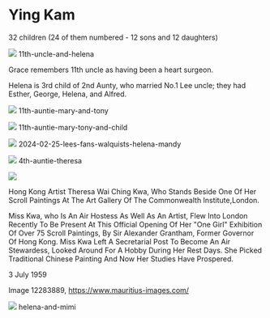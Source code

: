 # Ying Kam
32 children (24 of them numbered - 12 sons and 12 daughters)

![](./images/10th-uncle-francis-and-helena.jpg)
11th-uncle-and-helena

Grace remembers 11th uncle as having been a heart surgeon.

Helena is 3rd child of 2nd Aunty, who married No.1 Lee uncle; they had Esther, George, Helena, and Alfred.

![](./images/11th-auntie-mary-and-tony.jpg)
11th-auntie-mary-and-tony

![](./images/11th-auntie-mary-tony-and-child.jpg)
11th-auntie-mary-tony-and-child

![](./images/2024-02-25-lees-fans-walquists-helena-mandy.jpg)
2024-02-25-lees-fans-walquists-helena-mandy

![](./images/4th-auntie-theresa.jpg)
4th-auntie-theresa

![](./images/1959-07-03-theresa-wai-ching-kwa-london-scroll-painting.jpg)

Hong Kong Artist Theresa Wai Ching Kwa, Who Stands Beside One Of Her Scroll Paintings At The Art Gallery Of The Commonwealth Institute,London.

Miss Kwa, who Is An Air Hostess As Well As An Artist, Flew Into London Recently To Be Present At This Official Opening Of Her "One Girl" Exhibition Of Over 75 Scroll Paintings, By Sir Alexander Grantham, Former Governor Of Hong Kong. Miss Kwa Left A Secretarial Post To Become An Air Stewardess, Looked Around For A Hobby During Her Rest Days. She Picked Traditional Chinese Painting And Now Her Studies Have Prospered.

3 July 1959

Image 12283889, https://www.mauritius-images.com/

![](./images/helena-and-mimi.jpg)
helena-and-mimi
